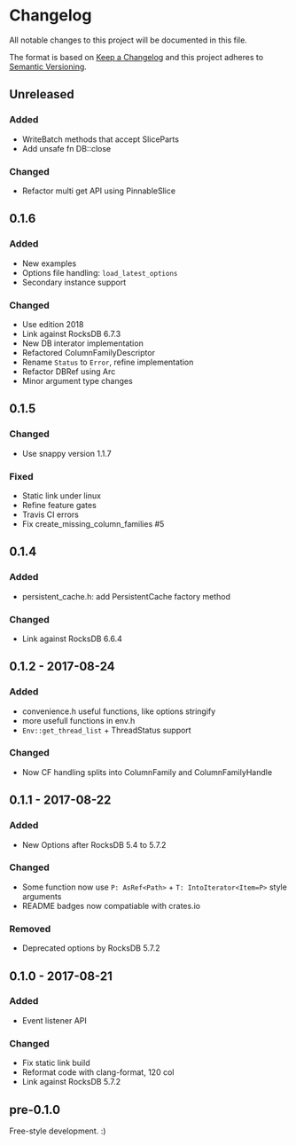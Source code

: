 # Changelog
All notable changes to this project will be documented in this file.

The format is based on [Keep a Changelog](http://keepachangelog.com/en/1.0.0/)
and this project adheres to [Semantic Versioning](http://semver.org/spec/v2.0.0.html).

## Unreleased
### Added
- WriteBatch methods that accept SliceParts
- Add unsafe fn DB::close

### Changed
- Refactor multi get API using PinnableSlice

## 0.1.6
### Added
- New examples
- Options file handling: `load_latest_options`
- Secondary instance support

### Changed
- Use edition 2018
- Link against RocksDB 6.7.3
- New DB interator implementation
- Refactored ColumnFamilyDescriptor
- Rename `Status` to `Error`, refine implementation
- Refactor DBRef using Arc
- Minor argument type changes

## 0.1.5
### Changed
- Use snappy version 1.1.7

### Fixed
- Static link under linux
- Refine feature gates
- Travis CI errors
- Fix create_missing_column_families #5

## 0.1.4
### Added
- persistent_cache.h: add PersistentCache factory method

### Changed
- Link against RocksDB 6.6.4

## 0.1.2 - 2017-08-24
### Added
- convenience.h useful functions, like options stringify
- more usefull functions in env.h
- `Env::get_thread_list` + ThreadStatus support

### Changed
- Now CF handling splits into ColumnFamily and ColumnFamilyHandle

## 0.1.1 - 2017-08-22
### Added
- New Options after RocksDB 5.4 to 5.7.2

### Changed
- Some function now use `P: AsRef<Path>` + `T: IntoIterator<Item=P>` style arguments
- README badges now compatiable with crates.io

### Removed
- Deprecated options by RocksDB 5.7.2

## 0.1.0 - 2017-08-21
### Added
- Event listener API

### Changed
- Fix static link build
- Reformat code with clang-format, 120 col
- Link against RocksDB 5.7.2

## pre-0.1.0
Free-style development. :)
